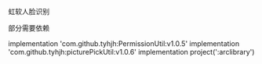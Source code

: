 虹软人脸识别

部分需要依赖

implementation 'com.github.tyhjh:PermissionUtil:v1.0.5' implementation 'com.github.tyhjh:picturePickUtil:v1.0.6' implementation project(':arclibrary')
